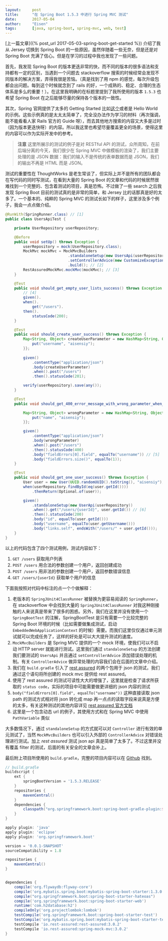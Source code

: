 ```yaml
---
layout:     post
title:      "在 Spring Boot 1.5.3 中进行 Spring MVC 测试"
date:       2017-05-04
author:     "Eisen"
tags:       [java, spring-boot, spring-mvc, web, test]
---
```


[上一篇文章]({% post_url 2017-05-03-spring-boot-get-started %}) 介绍了我从 Jersey 切换到 Spring Boot 的一些原因，虽然伴随着一些无奈，但是还是对 Spring Boot 充满了信心。但是在学习的过程中我也发现了一些问题。

首先，我发现 Spring Boot 的版本更迭非常的快，而不同的版本的很多语法和支持都有一定的区别，当遇到一个问题去 stackoverflow 搜索的时候经常会发现不同版本的解决方案，弄得我很是苦恼。（真是找到了用 npm 的感觉，每次升级包都会出问题。每到这个时候就念到了 rails 的好，一个成熟的、稳定、合理的生态体系是多么的重要！）。在这里我明确的在标题里提到了我所使用的版本 `1.5.3` 也希望 Spring Boot 在之后能够尽量的保持各个版本的一致性。

其次，Spring 官网提供了太多的 Getting Started 比如[这个](https://spring.io/guides/gs/rest-service/)或者是 Hello World 的示例。这些示例真的是太太太简单了，完全没办法作为学习的材料（再次强调，能不能看看人家 Rails 官方的 Guide 呀），而去其他地方搜索的内容又大多是过时（因为版本更迭快呀）的内容。所以我这里也希望尽量覆盖更全的场景，使得这里的内容可以作为实际开发中的参考。

>**注意** 这里所展示的测试的例子是对 RESTful API 的测试，众所周知，在前后端分离的今天，我们很少在 Spring MVC 中做模板的渲染了，我们主要处理的是 JSON 数据：我们的输入不是传统的表单数据而是 JSON，我们的输出不再是 HTML 而是 JSON。

测试的重要性在 ThoughtWorks 是老生常谈了，但实际上并不是所有的团队都会在写代码的同时写测试，在看到大量的 Spring Boot 的文章和代码的时候居然很难找到一个完整的、包含着测试的项目，真是恐怖。不过做了一些 search 之后我发现 Spring Boot 目前的测试真的是非常的简单，和 Jersey 比的话那真是好的太多了。一个基本的、纯粹的 Spring MVC 的测试长如下的样子，这里涉及多个例子，我会一点点做介绍。

```java
@RunWith(SpringRunner.class) // [1]
public class UsersApiTest {

    private UserRepository userRepository;

    @Before
    public void setUp() throws Exception {
        userRepository = mock(UserRepository.class);
        MockMvc mockMvc = MockMvcBuilders
                            .standaloneSetup(new UsersApi(userRepository))
                            .setControllerAdvice(new CustomizeExceptionHandler())
                            .build(); // [2]
        RestAssuredMockMvc.mockMvc(mockMvc); // [3]
    }

    @Test
    public void should_get_empty_user_lists_success() throws Exception {
        // [4]
        given().
        when().
            get("/users").
        then().
            statusCode(200);
    }

    @Test
    public void should_create_user_success() throws Exception {
        Map<String, Object> createUserParameter = new HashMap<String, Object>() {{
            put("username", "aisensiy");
        }};
        
        given() 
            .contentType("application/json")
            .body(createUserParameter)
            .when().post("/users")
            .then().statusCode(201);

        verify(userRepository).save(any()); 
    }

    @Test
    public void should_get_400_error_message_with_wrong_parameter_when_create_user() throws Exception {

        Map<String, Object> wrongParameter = new HashMap<String, Object>() {{
            put("name", "aisensiy");
        }};

        given()
            .contentType("application/json")
            .body(wrongParameter)
            .when().post("/users")
            .then().statusCode(400)
            .body("fieldErrors[0].field", equalTo("username")) // [5]
            .body("fieldErrors.size()", equalTo(1));
    }

    @Test
    public void should_get_one_user_success() throws Exception {
        User user = new User(UUID.randomUUID().toString(), "aisensiy");
        when(userRepository.findById(eq(user.getId())))
            .thenReturn(Optional.of(user));

        given()
            .standaloneSetup(new UserApi(userRepository)) 
            .when().get("/users/{userId}", user.getId()) // [6]
            .then().statusCode(200)
            .body("id", equalTo(user.getId()))
            .body("username", equalTo(user.getUsername()))
            .body("links.self", endsWith("/users/" + user.getId()));
    }
}
```

以上的代码包含了四个测试用例，测试内容如下：

1. `GET /users` 获取用户列表
2. `POST /users` 用合法的参数创建一个用户，返回创建成功
3. `POST /users` 用非法的参数创建一个用户，返回参数错误信息
4. `GET /users/{userId}` 获取单个用户的信息

下面我按照对代码中标注的点一个个做解释：

1. 老版本的 `SpringJUnit4ClassRunner` 被替换为更容易阅读的 `SpringRunner`，在 stackoverflow 中会找到大量的 `SpringJUnit4ClassRunner` 对我这种刚接触的人来说真是带来了很多的困惑。另外，我们在这里并没有使用一个 `SpringBootTest` 的注解，SpringBootTest 是只有需要一个比较完整的 Spring Boot 环境的时候（比如需要做集成测试，启动 `EmbeddedWebApplicationContext` 的时候）需要。而我们这里仅仅通过单元测试就可以完成任务了，这样的好处是可以大大提升测试的速度。
2. `MockMvcBuilders` 是 Spring MVC 提供的一个 mock 环境，使我们可以不启动 HTTP server 就能进行测试。这里我们通过 `standaloneSetup` 的方法创建我们要测试的 `UsersApi` 并且通过 `setControllerAdvice` 添加错误处理的机制。有关 `ControllerAdvice` 做异常处理的内容我们会在后面的文章中介绍。
3. 我们在 `build.gradle` 引入了 [rest assured](http://rest-assured.io/) 的两个包用于 json 的测试，我们通过这个语句将所创建的 mock mvc 提供给 rest assured。
4. 使用了 rest assured 的测试可读性大大的增强了，这里就是检查了请求所获取的 `status code`，实际的项目中可能需要做更详细的 json 内容的测试
5. `body("fieldErrors[0].field", equalTo("username"))` 这种直接读取 json path 的测试方式相对将 json 转化成 map 再一点点的读取字段来说真是方便的太多，有关这种测试的其他内容详见 [rest assured 官方文档](https://github.com/rest-assured/rest-assured/wiki/Usage)
6. 这里是一个包含动态 url 的例子，其使用方式和在 Spring MVC 中使用 `PathVariable` 类似

大多数情况下，通过 `standaloneSetup` 的方式就可以对 `Controller` 进行有效的单元测试了，当然 `MockMvcBuilders` 也可以引入外部的 `ControllerAdvice` 对错误处理进行测试。加上 *rest assured* 测试 json api 真是简单了太多了。不过这里并没有覆盖 filter 的测试，后面的有关安全的文章会补上。

最后附上项目所使用的 `build.gradle`，完整的项目内容可以在 [Github](https://github.com/aisensiy/demo-for-springmvc-and-mybatis) 找到。

```groovy
// build.gradle
buildscript {
    ext {
        springBootVersion = '1.5.3.RELEASE'
    }
    repositories {
        mavenCentral()
    }
    dependencies {
        classpath("org.springframework.boot:spring-boot-gradle-plugin:${springBootVersion}")
    }
}

apply plugin: 'java'
apply plugin: 'eclipse'
apply plugin: 'org.springframework.boot'

version = '0.0.1-SNAPSHOT'
sourceCompatibility = 1.8

repositories {
    mavenCentral()
}


dependencies {
    compile('org.flywaydb:flyway-core')
    compile('org.mybatis.spring.boot:mybatis-spring-boot-starter:1.3.0')
    compile("org.springframework.boot:spring-boot-starter-hateoas")
    compile('org.springframework.boot:spring-boot-starter-web')
    runtime('com.h2database:h2')
    compileOnly('org.projectlombok:lombok')
    testCompile('org.springframework.boot:spring-boot-starter-test')
    testCompile('org.mybatis.spring.boot:mybatis-spring-boot-starter-test:1.3.0')
    testCompile 'io.rest-assured:rest-assured:3.0.2'
    testCompile 'io.rest-assured:spring-mock-mvc:3.0.2'
}
```
